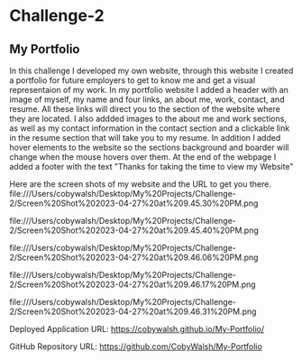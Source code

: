 # Challenge-2
## My Portfolio

In this challenge I developed my own website, through this website I created a portfolio for future employers to get to know me and get a visual representaion of my work. In my portfolio website I added a header with an image of myself, my name and four links, an about me, work, contact, and resume. All these links will direct you to the section of the website where they are located. I also addded images to the about me and work sections, as well as my contact information in the contact section and a clickable link in the resume section that will take you to my resume. In addition I added hover elements to the website so the sections background and boarder will change when the mouse hovers over them. At the end of the webpage I added a footer with the text "Thanks for taking the time to view my Website"

Here are the screen shots of my website and the URL to get you there.
file:///Users/cobywalsh/Desktop/My%20Projects/Challenge-2/Screen%20Shot%202023-04-27%20at%209.45.30%20PM.png

file:///Users/cobywalsh/Desktop/My%20Projects/Challenge-2/Screen%20Shot%202023-04-27%20at%209.45.40%20PM.png

file:///Users/cobywalsh/Desktop/My%20Projects/Challenge-2/Screen%20Shot%202023-04-27%20at%209.46.06%20PM.png

file:///Users/cobywalsh/Desktop/My%20Projects/Challenge-2/Screen%20Shot%202023-04-27%20at%209.46.17%20PM.png

file:///Users/cobywalsh/Desktop/My%20Projects/Challenge-2/Screen%20Shot%202023-04-27%20at%209.46.31%20PM.png

Deployed Application URL: https://cobywalsh.github.io/My-Portfolio/

GitHub Repository URL: https://github.com/CobyWalsh/My-Portfolio